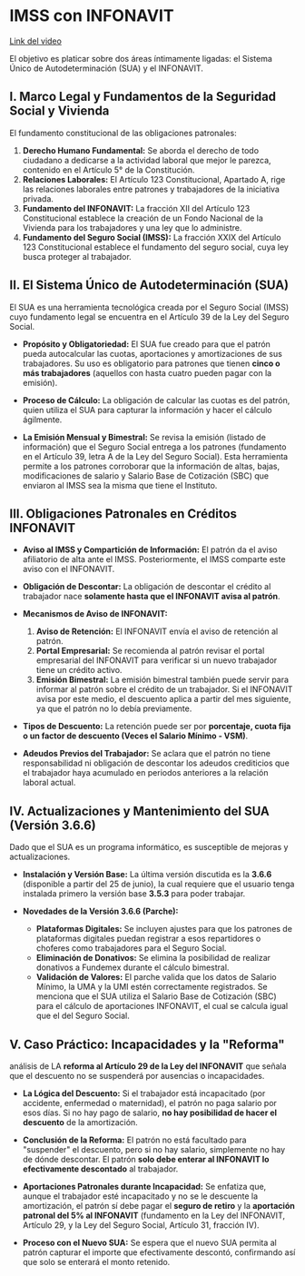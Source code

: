 <!-- cSpell: locale es -->

# IMSS con INFONAVIT

[Link del video](https://www.youtube.com/watch?v=3prAcIku5p4&t=4s)

El objetivo es platicar sobre dos áreas íntimamente ligadas: el Sistema Único de Autodeterminación (SUA) y el INFONAVIT.

## I. Marco Legal y Fundamentos de la Seguridad Social y Vivienda

El fundamento constitucional de las obligaciones patronales:

1. **Derecho Humano Fundamental:** Se aborda el derecho de todo ciudadano a dedicarse a la actividad laboral que mejor le parezca, contenido en el Artículo 5° de la Constitución.
2. **Relaciones Laborales:** El Artículo 123 Constitucional, Apartado A, rige las relaciones laborales entre patrones y trabajadores de la iniciativa privada.
3. **Fundamento del INFONAVIT:** La fracción XII del Artículo 123 Constitucional establece la creación de un Fondo Nacional de la Vivienda para los trabajadores y una ley que lo administre.
4. **Fundamento del Seguro Social (IMSS):** La fracción XXIX del Artículo 123 Constitucional establece el fundamento del seguro social, cuya ley busca proteger al trabajador.


## II. El Sistema Único de Autodeterminación (SUA)

El SUA es una herramienta tecnológica creada por el Seguro Social (IMSS) cuyo fundamento legal se encuentra en el Artículo 39 de la Ley del Seguro Social.

- **Propósito y Obligatoriedad:** El SUA fue creado para que el patrón pueda autocalcular las cuotas, aportaciones y amortizaciones de sus trabajadores. Su uso es obligatorio para patrones que tienen **cinco o más trabajadores** (aquellos con hasta cuatro pueden pagar con la emisión).

- **Proceso de Cálculo:** La obligación de calcular las cuotas es del patrón, quien utiliza el SUA para capturar la información y hacer el cálculo ágilmente.

- **La Emisión Mensual y Bimestral:** Se revisa la emisión (listado de información) que el Seguro Social entrega a los patrones (fundamento en el Artículo 39, letra A de la Ley del Seguro Social). Esta herramienta permite a los patrones corroborar que la información de altas, bajas, modificaciones de salario y Salario Base de Cotización (SBC) que enviaron al IMSS sea la misma que tiene el Instituto.

## III. Obligaciones Patronales en Créditos INFONAVIT


- **Aviso al IMSS y Compartición de Información:** El patrón da el aviso afiliatorio de alta ante el IMSS. Posteriormente, el IMSS comparte este aviso con el INFONAVIT.

- **Obligación de Descontar:** La obligación de descontar el crédito al trabajador nace **solamente hasta que el INFONAVIT avisa al patrón**.

- **Mecanismos de Aviso de INFONAVIT:**
  1. **Aviso de Retención:** El INFONAVIT envía el aviso de retención al patrón.
  2. **Portal Empresarial:** Se recomienda al patrón revisar el portal empresarial del INFONAVIT para verificar si un nuevo trabajador tiene un crédito activo.
  3. **Emisión Bimestral:** La emisión bimestral también puede servir para informar al patrón sobre el crédito de un trabajador. Si el INFONAVIT avisa por este medio, el descuento aplica a partir del mes siguiente, ya que el patrón no lo debía previamente.

- **Tipos de Descuento:** La retención puede ser por **porcentaje, cuota fija o un factor de descuento (Veces el Salario Mínimo - VSM)**. 

- **Adeudos Previos del Trabajador:** Se aclara que el patrón no tiene responsabilidad ni obligación de descontar los adeudos crediticios que el trabajador haya acumulado en periodos anteriores a la relación laboral actual.


## IV. Actualizaciones y Mantenimiento del SUA (Versión 3.6.6)

Dado que el SUA es un programa informático, es susceptible de mejoras y actualizaciones.

- **Instalación y Versión Base:** La última versión discutida es la **3.6.6** (disponible a partir del 25 de junio), la cual requiere que el usuario tenga instalada primero la versión base **3.5.3** para poder trabajar.

- **Novedades de la Versión 3.6.6 (Parche):**
  - **Plataformas Digitales:** Se incluyen ajustes para que los patrones de plataformas digitales puedan registrar a esos repartidores o choferes como trabajadores para el Seguro Social.
  - **Eliminación de Donativos:** Se elimina la posibilidad de realizar donativos a Fundemex durante el cálculo bimestral.
  - **Validación de Valores:** El parche valida que los datos de Salario Mínimo, la UMA y la UMI estén correctamente registrados. Se menciona que el SUA utiliza el Salario Base de Cotización (SBC) para el cálculo de aportaciones INFONAVIT, el cual se calcula igual que el del Seguro Social.


## V. Caso Práctico: Incapacidades y la "Reforma"

análisis de LA **reforma al Artículo 29 de la Ley del INFONAVIT** que señala que el descuento no se suspenderá por ausencias o incapacidades.

- **La Lógica del Descuento:** Si el trabajador está incapacitado (por accidente, enfermedad o maternidad), el patrón no paga salario por esos días. Si no hay pago de salario, **no hay posibilidad de hacer el descuento** de la amortización.

- **Conclusión de la Reforma:** El patrón no está facultado para "suspender" el descuento, pero si no hay salario, simplemente no hay de dónde descontar. El patrón **solo debe enterar al INFONAVIT lo efectivamente descontado** al trabajador.

- **Aportaciones Patronales durante Incapacidad:** Se enfatiza que, aunque el trabajador esté incapacitado y no se le descuente la amortización, el patrón sí debe pagar el **seguro de retiro** y la **aportación patronal del 5% al INFONAVIT** (fundamento en la Ley del INFONAVIT, Artículo 29, y la Ley del Seguro Social, Artículo 31, fracción IV).

- **Proceso con el Nuevo SUA:** Se espera que el nuevo SUA permita al patrón capturar el importe que efectivamente descontó, confirmando así que solo se enterará el monto retenido.
